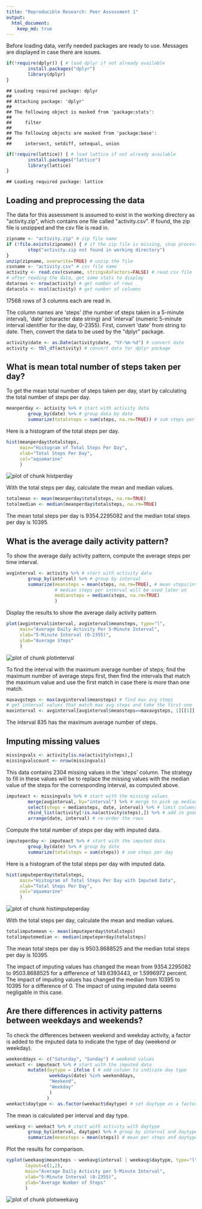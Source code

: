 ```yaml
---
title: "Reproducible Research: Peer Assessment 1"
output: 
  html_document:
    keep_md: true
---
```


Before loading data, verify needed packages are ready to use. Messages are 
displayed in case there are issues.


```r
if(!require(dplyr)) { # load dplyr if not already available
        install.packages("dplyr")
        library(dplyr)
}
```

```
## Loading required package: dplyr
## 
## Attaching package: 'dplyr'
## 
## The following object is masked from 'package:stats':
## 
##     filter
## 
## The following objects are masked from 'package:base':
## 
##     intersect, setdiff, setequal, union
```

```r
if(!require(lattice)) { # load lattice if not already available
        install.packages("lattice")
        library(lattice)
}
```

```
## Loading required package: lattice
```

## Loading and preprocessing the data

The data for this assessment is assumed to exist in the working directory as
"activity.zip", which contains one file called "activity.csv".  If found, 
the zip file is unzipped and the csv file is read in.


```r
zipname <- "activity.zip" # zip file name
if (!file.exists(zipname)) { # if the zip file is missing, stop processing
        stop("activity.zip not found in working directory")
}
unzip(zipname, overwrite=TRUE) # unzip the file
csvname <- "activity.csv" # csv file name
activity <- read.csv(csvname, stringsAsFactors=FALSE) # read csv file
# after reading the data, get some stats to display
datarows <- nrow(activity) # get number of rows
datacols <- ncol(activity) # get number of columns
```

17568 rows of 3 columns each are read in.

The column names are 'steps' (the number of steps taken in a 5-minute interval), 
'date' (character date string) and 'interval' (numeric 5-minute interval 
identifier for the day, 0-2355). First, convert 'date' from string to date. 
Then, convert the data to be used by the "dplyr" package.


```r
activity$date <- as.Date(activity$date, "%Y-%m-%d") # convert date
activity <- tbl_df(activity) # convert data for dplyr package
```

## What is mean total number of steps taken per day?

To get the mean total number of steps taken per day, start by calculating the 
total number of steps per day.


```r
meanperday <- activity %>% # start with activity data
        group_by(date) %>% # group data by date
        summarize(totalsteps = sum(steps, na.rm=TRUE)) # sum steps per day
```

Here is a histogram of the total steps per day.


```r
hist(meanperday$totalsteps, 
     main="Histogram of Total Steps Per Day",
     xlab="Total Steps Per Day", 
     col="aquamarine"
     )
```

![plot of chunk histperday](figure/histperday-1.png) 

With the total steps per day, calculate the mean and median values.


```r
totalmean <- mean(meanperday$totalsteps, na.rm=TRUE)
totalmedian <- median(meanperday$totalsteps, na.rm=TRUE)
```

The mean total steps per day is 9354.2295082 and the median total steps 
per day is 10395.

## What is the average daily activity pattern?

To show the average daily activity pattern, compute the average steps per time 
interval.


```r
avginterval <- activity %>% # start with activity data
        group_by(interval) %>% # group by interval
        summarize(meansteps = mean(steps, na.rm=TRUE), # mean steps/interval 
                  # median steps per interval will be used later on
                  mediansteps = median(steps, na.rm=TRUE)
                  ) 
```

Display the results to show the average daily activity pattern.


```r
plot(avginterval$interval, avginterval$meansteps, type="l",
     main="Average Daily Activity Per 5-Minute Interval",
     xlab="5-Minute Interval (0-2355)",
     ylab="Average Steps"
     )
```

![plot of chunk plotinterval](figure/plotinterval-1.png) 

To find the interval with the maximum average number of steps; find the 
maximum number of average steps first, then find the intervals that match the 
maximum value and use the first match in case there is more than one match.


```r
maxavgsteps <- max(avginterval$meansteps) # find max avg steps
# get interval values that match max avg steps and take the first one
maxinterval <- avginterval[avginterval$meansteps==maxavgsteps, 1][[1]]
```

The interval 835 has the maximum average number of steps.

## Imputing missing values


```r
missingvals <- activity[is.na(activity$steps),]
missingvalscount <- nrow(missingvals)
```

This data contains 2304 missing values in the 'steps' column.
The strategy to fill in these values will be to replace the missing values with 
the median value of the steps for the corresponding interval, as computed above.


```r
imputeact <- missingvals %>% # start with the missing values
        merge(avginterval, by="interval") %>% # merge to pick up median steps
        select(steps = mediansteps, date, interval) %>% # limit columns
        rbind_list(activity[!is.na(activity$steps),]) %>% # add in good values
        arrange(date, interval) # re-order the rows
```

Compute the total number of steps per day with imputed data.


```r
imputeperday <- imputeact %>% # start with the imputed data
        group_by(date) %>% # group by date
        summarize(totalsteps = sum(steps)) # sum steps per day
```

Here is a histogram of the total steps per day with imputed data.


```r
hist(imputeperday$totalsteps, 
     main="Histogram of Total Steps Per Day with Imputed Data",
     xlab="Total Steps Per Day", 
     col="aquamarine"
     )
```

![plot of chunk histimputeperday](figure/histimputeperday-1.png) 

With the total steps per day, calculate the mean and median values.


```r
totalimputemean <- mean(imputeperday$totalsteps)
totalimputemedian <- median(imputeperday$totalsteps)
```

The mean total steps per day is 9503.8688525 and the median total 
steps per day is 10395.

The impact of imputing values has changed the mean from 9354.2295082 to 
9503.8688525 for a difference of 149.6393443, or 
1.5996972 percent. The impact of 
imputing values has changed the median from 10395 to 
10395 for a difference of 0. 
The impact of using imputed data seems negligable in this case.

## Are there differences in activity patterns between weekdays and weekends?

To check the differences between weekend and weekday activity, a factor 
is added to the imputed data to indicate the type of day (weekend or weekday).


```r
weekenddays <- c("Saturday", "Sunday") # weekend values
weekact <- imputeact %>% # start with the imputed data
        mutate(daytype = ifelse ( # add column to indicate day type
                weekdays(date) %in% weekenddays, 
                "Weekend", 
                "Weekday"
                )
               )
weekact$daytype <- as.factor(weekact$daytype) # set daytype as a factor
```

The mean is calculated per interval and day type.


```r
weekavg <- weekact %>% # start with activity with daytype
        group_by(interval, daytype) %>% # group by interval and daytype
        summarize(meansteps = mean(steps)) # mean per steps and daytype
```

Plot the results for comparison.


```r
xyplot(weekavg$meansteps ~ weekavg$interval | weekavg$daytype, type="l",
       layout=c(1,2),
       main="Average Daily Activity per 5-Minute Interval",
       xlab="5-Minute Interval (0-2355)",
       ylab="Average Number of Steps"
       )
```

![plot of chunk plotweekavg](figure/plotweekavg-1.png) 

